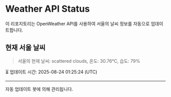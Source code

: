 
# Weather API Status

이 리포지토리는 OpenWeather API를 사용하여 서울의 날씨 정보를 자동으로 업데이트합니다.

## 현재 서울 날씨
> 서울의 현재 날씨: scattered clouds, 온도: 30.76°C, 습도: 79%

⏳ 업데이트 시간: 2025-08-24 01:25:24 (UTC)

---
자동 업데이트 봇에 의해 관리됩니다.
